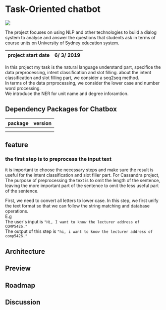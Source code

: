 # Task-Oriented chatbot
<img src="https://cdn.technologyadvice.com/wp-content/uploads/2018/02/friendly-chatbot-700x408.jpg">

The project focuses on using NLP and other technologies to build a dialog system to analyse and answer the questions that students ask in terms of course units on University of Sydney education system.  

|project start date|6/ 3/ 2019|
|:---:|:---:|

In this project my task is the natural language understand part, specifice the data preprocessing, intent classification and slot filling. about the intent classification and slot filling part, we consider a seq2seq method.   
In terms of the data prrprocessing, we consider the lower case and number word processing.  
We introduce the NER for unit name and degree inforamtion.


## Dependency Packages for Chatbox
|package|version|
|:---:|:---:|
|||
|||

## feature

### the first step is to preprocess the input text

it is important to choose the necessary steps and make sure the result is useful for the
intent classification and slot filler part. For Cassandra project, The purpose of
preprocessing the text is to omit the length of the sentence, leaving the more
important part of the sentence to omit the less useful part of the sentence.

First, we need to convert all letters to lower case. In this step, we first unify the
text format so that we can follow the string matching and database operations.  
E.g  
The user's input is `"Hi, I want to know the lecturer address of COMP5426."`  
The output of this step is `"hi, i want to know the lecturer address of comp5426."`



## Architecture

## Preview

## Roadmap

## Discussion

